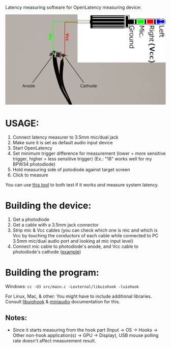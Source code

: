 Latency measuring software for OpenLatency measuring device:

![](docs/OpenLatency-Measurer.png)

# USAGE:

1) Connect latency measurer to 3.5mm mic/dual jack
2) Make sure it is set as default audio input device
3) Start OpenLatency
4) Set minimum trigger difference for measurement (lower = more sensitive trigger, higher = less sensitive trigger) (Ex.: "18" works well for my BPW34 photodiode)
5) Hold measuring side of potodiode against target screen
6) Click to measure

You can use [this tool](https://github.com/GeeTwentyFive/OpenLatencyTester) to both test if it works *and* measure system latency.

# Building the device:

1) Get a photodiode
2) Get a cable with a 3.5mm jack connector
3) Strip mic & Vcc cables (you can check which one is mic and which is Vcc by touching the conductors of each cable while connected to PC 3.5mm mic/dual audio port and looking at mic input level)
4) Connect mic cable to photodiode's anode, and Vcc cable to photodiode's cathode ([example](docs/OpenLatency-Measurer.png))

# Building the program:

Windows: `cc -O3 src/main.c -Lexternal/libuiohook -luiohook`

For Linux, Mac, & other: You might have to include additional libraries. Consult [libuiohook](https://github.com/kwhat/libuiohook?tab=readme-ov-file#compiling) & [miniaudio](https://github.com/mackron/miniaudio?tab=readme-ov-file#building) documentation for this.

## Notes:

- Since it starts measuring from the hook part (Input -> OS -> Hooks -> Other non-hook application(s) -> GPU -> Display), USB mouse polling rate doesn't affect measurement result.
